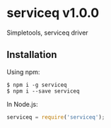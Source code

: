 # serviceq v1.0.0

Simpletools, serviceq driver

## Installation

Using npm:
```shell
$ npm i -g serviceq
$ npm i --save serviceq
```

In Node.js:
```js
serviceq = require('serviceq');
